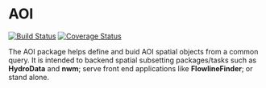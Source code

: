 # AOI

[![Build Status](https://travis-ci.org/mikejohnson51/AOI.svg?branch=master)](https://travis-ci.org/mikejohnson51/AOI)  [![Coverage Status](https://coveralls.io/repos/github/mikejohnson51/AOI/badge.svg?branch=master)](https://coveralls.io/github/mikejohnson51/AOI?branch=master)

The AOI package helps define and buid AOI spatial objects from a common query. It is intended to backend spatial subsetting packages/tasks such as **HydroData** and **nwm**; serve front end applications like **FlowlineFinder**; or stand alone.


